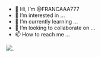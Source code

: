 - 👋 Hi, I’m @FRANCAAA777
- 👀 I’m interested in ...
- 🌱 I’m currently learning ...
- 💞️ I’m looking to collaborate on ...
- 📫 How to reach me ...

![]([https://tenor.com/pt-BR/view/duck-dance-duck-dance-dancing-duck-gif-26297019](https://media.tenor.com/jLXKIQdnk_0AAAAd/duck-dance.gif)https://media.tenor.com/jLXKIQdnk_0AAAAd/duck-dance.gif).
